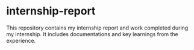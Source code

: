 # internship-report
This repository contains my internship report and work completed during my internship. It includes documentations and key learnings from the experience.
